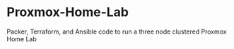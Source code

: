 # Proxmox-Home-Lab
Packer, Terraform, and Ansible code to run a three node clustered Proxmox Home Lab
